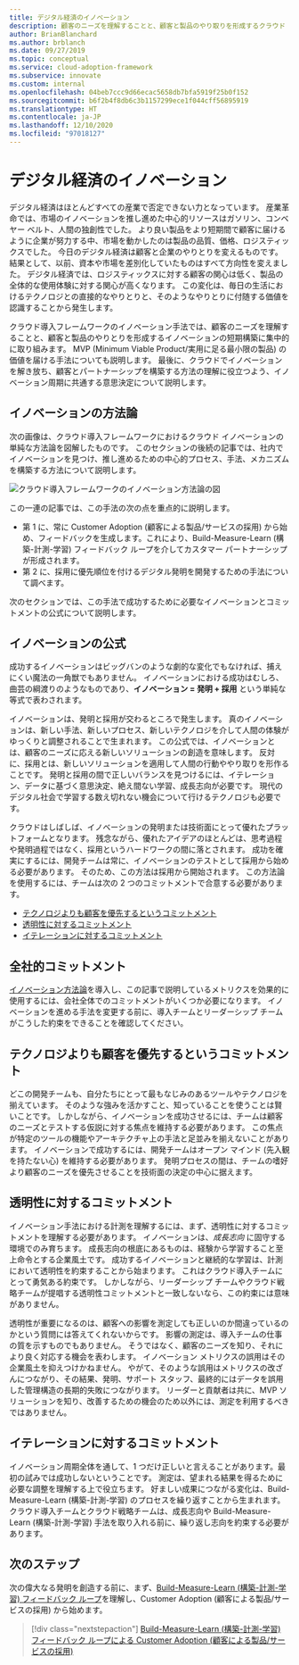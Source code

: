 ```yaml
---
title: デジタル経済のイノベーション
description: 顧客のニーズを理解することと、顧客と製品のやり取りを形成するクラウド イノベーションの短期構築に集中的に取り組みます。
author: BrianBlanchard
ms.author: brblanch
ms.date: 09/27/2019
ms.topic: conceptual
ms.service: cloud-adoption-framework
ms.subservice: innovate
ms.custom: internal
ms.openlocfilehash: 04beb7ccc9d66ecac5658db7bfa5919f25b0f152
ms.sourcegitcommit: b6f2b4f8db6c3b1157299ece1f044cff56895919
ms.translationtype: HT
ms.contentlocale: ja-JP
ms.lasthandoff: 12/10/2020
ms.locfileid: "97018127"
---
```

# <a name="innovation-in-the-digital-economy"></a>デジタル経済のイノベーション

デジタル経済はほとんどすべての産業で否定できない力となっています。 産業革命では、市場のイノベーションを推し進めた中心的リソースはガソリン、コンベヤー ベルト、人間の独創性でした。 より良い製品をより短期間で顧客に届けるように企業が努力する中、市場を動かしたのは製品の品質、価格、ロジスティックスでした。 今日のデジタル経済は顧客と企業のやりとりを変えるものです。 結果として、以前、資本や市場を差別化していたものはすべて方向性を変えました。 デジタル経済では、ロジスティックスに対する顧客の関心は低く、製品の全体的な使用体験に対する関心が高くなります。 この変化は、毎日の生活におけるテクノロジとの直接的なやりとりと、そのようなやりとりに付随する価値を認識することから発生します。

クラウド導入フレームワークのイノベーション手法では、顧客のニーズを理解することと、顧客と製品のやりとりを形成するイノベーションの短期構築に集中的に取り組みます。 MVP (Minimum Viable Product/実用に足る最小限の製品) の価値を届ける手法についても説明します。 最後に、クラウドでイノベーションを解き放ち、顧客とパートナーシップを構築する方法の理解に役立つよう、イノベーション周期に共通する意思決定について説明します。

## <a name="innovate-methodology"></a>イノベーションの方法論

次の画像は、クラウド導入フレームワークにおけるクラウド イノベーションの単純な方法論を図解したものです。 このセクションの後続の記事では、社内でイノベーションを見つけ、推し進めるための中心的プロセス、手法、メカニズムを構築する方法について説明します。

![クラウド導入フレームワークのイノベーション方法論の図](../../_images/innovate/innovate-methodology.png)

この一連の記事では、この手法の次の点を重点的に説明します。

- 第 1 に、常に Customer Adoption (顧客による製品/サービスの採用) から始め、フィードバックを生成します。これにより、Build-Measure-Learn (構築-計測-学習) フィードバック ループを介してカスタマー パートナーシップが形成されます。
- 第 2 に、採用に優先順位を付けるデジタル発明を開発するための手法について調べます。

次のセクションでは、この手法で成功するために必要なイノベーションとコミットメントの公式について説明します。

## <a name="formula-for-innovation"></a>イノベーションの公式

成功するイノベーションはビッグバンのような劇的な変化でもなければ、捕えにくい魔法の一角獣でもありません。 イノベーションにおける成功はむしろ、曲芸の綱渡りのようなものであり、**イノベーション = 発明 + 採用** という単純な等式で表わされます。

イノベーションは、発明と採用が交わるところで発生します。 真のイノベーションは、新しい手法、新しいプロセス、新しいテクノロジを介して人間の体験がゆっくりと調整されることで生まれます。 この公式では、イノベーションとは、顧客のニーズに応える新しいソリューションの創造を意味します。 反対に、採用とは、新しいソリューションを適用して人間の行動ややり取りを形作ることです。 発明と採用の間で正しいバランスを見つけるには、イテレーション、データに基づく意思決定、絶え間ない学習、成長志向が必要です。 現代のデジタル社会で学習する数え切れない機会について行けるテクノロジも必要です。

クラウドはしばしば、イノベーションの発明または技術面にとって優れたプラットフォームとなります。 残念ながら、優れたアイデアのほとんどは、思考過程や発明過程ではなく、採用というハードワークの間に落とされます。 成功を確実にするには、開発チームは常に、イノベーションのテストとして採用から始める必要があります。 そのため、この方法は採用から開始されます。 この方法論を使用するには、チームは次の 2 つのコミットメントで合意する必要があります。

- [テクノロジよりも顧客を優先するというコミットメント](#commitment-to-prioritize-customers-over-technology)
- [透明性に対するコミットメント](#commitment-to-transparency)
- [イテレーションに対するコミットメント](#commitment-to-iteration)

## <a name="cultural-commitments"></a>全社的コミットメント

[イノベーション方法論](../index.md)を導入し、この記事で説明しているメトリクスを効果的に使用するには、会社全体でのコミットメントがいくつか必要になります。 イノベーションを進める手法を変更する前に、導入チームとリーダーシップ チームがこうした約束をできることを確認してください。

## <a name="commitment-to-prioritize-customers-over-technology"></a>テクノロジよりも顧客を優先するというコミットメント

どこの開発チームも、自分たちにとって最もなじみのあるツールやテクノロジを揃えています。 そのような強みを活かすこと、知っていることを使うことは賢いことです。 しかしながら、イノベーションを成功させるには、チームは顧客のニーズとテストする仮説に対する焦点を維持する必要があります。 この焦点が特定のツールの機能やアーキテクチャ上の手法と足並みを揃えないことがあります。 イノベーションで成功するには、開発チームはオープン マインド (先入観を持たない心) を維持する必要があります。 発明プロセスの間は、チームの嗜好より顧客のニーズを優先させることを技術面の決定の中心に据えます。

## <a name="commitment-to-transparency"></a>透明性に対するコミットメント

イノベーション手法における計測を理解するには、まず、透明性に対するコミットメントを理解する必要があります。 イノベーションは、*成長志向* に固守する環境でのみ育ちます。 成長志向の根底にあるものは、経験から学習すること至上命令とする企業風土です。 成功するイノベーションと継続的な学習は、計測において透明性を約束することから始まります。 これはクラウド導入チームにとって勇気ある約束です。 しかしながら、リーダーシップ チームやクラウド戦略チームが提唱する透明性コミットメントと一致しないなら、この約束には意味がありません。

透明性が重要になるのは、顧客への影響を測定しても正しいのか間違っているのかという質問には答えてくれないからです。 影響の測定は、導入チームの仕事の質を示すものでもありません。 そうではなく、顧客のニーズを知り、それにより良く対応する機会を表わします。 イノベーション メトリクスの誤用はその企業風土を抑えつけかねません。 やがて、そのような誤用はメトリクスの改ざんにつながり、その結果、発明、サポート スタッフ、最終的にはデータを誤用した管理構造の長期的失敗につながります。 リーダーと貢献者は共に、MVP ソリューションを知り、改善するための機会のため以外には、測定を利用するべきではありません。

## <a name="commitment-to-iteration"></a>イテレーションに対するコミットメント

イノベーション周期全体を通して、1 つだけ正しいと言えることがあります。最初の試みでは成功しないということです。 測定は、望まれる結果を得るために必要な調整を理解する上で役立ちます。 好ましい成果につながる変化は、Build-Measure-Learn (構築-計測-学習) のプロセスを繰り返すことから生まれます。 クラウド導入チームとクラウド戦略チームは、成長志向や Build-Measure-Learn (構築-計測-学習) 手法を取り入れる前に、繰り返し志向を約束する必要があります。

## <a name="next-steps"></a>次のステップ

次の偉大なる発明を創造する前に、まず、[Build-Measure-Learn (構築-計測-学習) フィードバック ループ](./adoption.md)を理解し、Customer Adoption (顧客による製品/サービスの採用) から始めます。

> [!div class="nextstepaction"]
> [Build-Measure-Learn (構築-計測-学習) フィードバック ループによる Customer Adoption (顧客による製品/サービスの採用)](./adoption.md)
